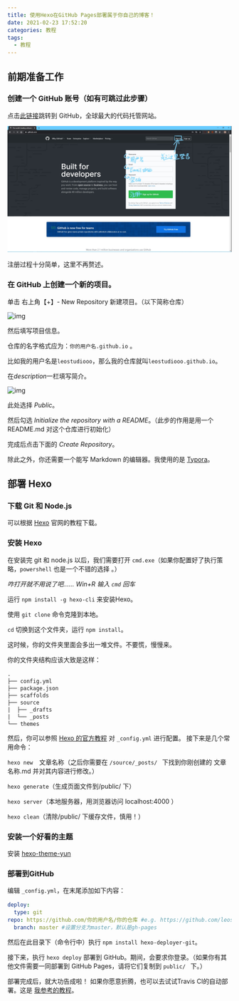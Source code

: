 ```yaml
---
title: 使用Hexo在GitHub Pages部署属于你自己的博客！
date: 2021-02-23 17:52:20
categories: 教程
tags: 
  - 教程
---
```


## 前期准备工作

### 创建一个 GitHub 账号（如有可跳过此步骤）

点击[此链接](http://www.github.com/)跳转到 GitHub，全球最大的代码托管网站。

![img](/img/gitsup.jpg)

注册过程十分简单，这里不再赘述。



### 在 GitHub 上创建一个新的项目。

单击 右上角【+】- New Repository 新建项目。（以下简称仓库）

![img](https://img2018.cnblogs.com/blog/1212465/201909/1212465-20190904143955779-1300863677.png)

然后填写项目信息。

仓库的名字格式应为：`你的用户名.github.io` 。

比如我的用户名是`leostudiooo`，那么我的仓库就叫`leostudiooo.github.io`。

在*description*一栏填写简介。

![img](https://img-blog.csdnimg.cn/20181218144438464.png?x-oss-process=image/watermark,type_ZmFuZ3poZW5naGVpdGk,shadow_10,text_aHR0cHM6Ly9ibG9nLmNzZG4ubmV0L2hvaGFpeng=,size_16,color_FFFFFF,t_70)

此处选择 *Public*。

然后勾选 *Initialize the repository with a README*。（此步的作用是用一个 README.md 对这个仓库进行初始化）

完成后点击下面的 *Create Repository*。

除此之外，你还需要一个能写 Markdown 的编辑器。我使用的是 [Typora](https://typora.io)。

## 部署 Hexo

### 下载 Git 和 Node.js

可以根据 [Hexo](http://bbs.jnschool.com/hexo.io) 官网的教程下载。

###  安装 Hexo

在安装完 git 和 node.js 以后，我们需要打开 `cmd.exe`（如果你配置好了执行策略，`powershell` 也是一个不错的选择 。）

*咋打开就不用说了吧…… Win+R 输入 `cmd` 回车*

运行 `npm install -g hexo-cli` 来安装Hexo。

使用 `git clone` 命令克隆到本地。

`cd` 切换到这个文件夹，运行 `npm install`。

这时候，你的文件夹里面会多出一堆文件。不要慌，慢慢来。

你的文件夹结构应该大致是这样：

```
.
├── config.yml
├── package.json
├── scaffolds
├── source
|  ├── _drafts
|  └── _posts
└── themes
```

然后，你可以参照 [Hexo 的官方教程](https://hexo.io/zh-cn/docs/configuration.html) 对 `_config.yml` 进行配置。
接下来是几个常用命令：

`hexo new  `文章名称（之后你需要在 `/source/_posts/ ` 下找到你刚创建的 文章名称.md 并对其内容进行修改。）

`hexo generate`（生成页面文件到/public/ 下）

`hexo server`（本地服务器，用浏览器访问 localhost:4000 ）

`hexo clean`（清除/public/ 下缓存文件，慎用！）

### 安装一个好看的主题



安装 [hexo-theme-yun](https://github.com/YunYouJun/hexo-theme-yun)

### 部署到GitHub

编辑 `_config.yml`，在末尾添加如下内容：

```yaml
deploy:
  type: git
repo: https://github.com/你的用户名/你的仓库 #e.g. https://github.com/leostudiooo/leostudiooo.github.io
  branch: master #设置分支为master，默认是gh-pages
```



然后在此目录下（命令行中）执行 `npm install hexo-deployer-git`。

接下来，执行 `hexo deploy` 部署到 GitHub。期间，会要求你登录。（如果你有其他文件需要一同部署到 GitHub Pages，请将它们复制到 `public/ ` 下。）

部署完成后，就大功告成啦！
如果你愿意折腾，也可以去试试Travis CI的自动部署。这是 [我参考的教程](https://blog.csdn.net/Xiong_IT/article/details/78675874)。